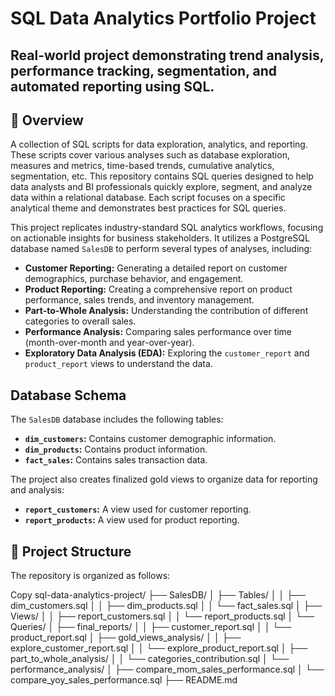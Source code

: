# SQL Data Analytics Portfolio Project

## Real-world project demonstrating trend analysis, performance tracking, segmentation, and automated reporting using SQL.

## 📌 Overview

A collection of SQL scripts for data exploration, analytics, and reporting. These scripts cover various analyses such as database exploration, measures and metrics, time-based trends, cumulative analytics, segmentation, etc. This repository contains SQL queries designed to help data analysts and BI professionals quickly explore, segment, and analyze data within a relational database. Each script focuses on a specific analytical theme and demonstrates best practices for SQL queries.

This project replicates industry-standard SQL analytics workflows, focusing on actionable insights for business stakeholders. 
It utilizes a PostgreSQL database named `SalesDB` to perform several types of analyses, including:

- **Customer Reporting:** Generating a detailed report on customer demographics, purchase behavior, and engagement.
- **Product Reporting:** Creating a comprehensive report on product performance, sales trends, and inventory management.
- **Part-to-Whole Analysis:** Understanding the contribution of different categories to overall sales.
- **Performance Analysis:** Comparing sales performance over time (month-over-month and year-over-year).
- **Exploratory Data Analysis (EDA):** Exploring the `customer_report` and `product_report` views to understand the data.

## Database Schema

The `SalesDB` database includes the following tables:

- **`dim_customers`:** Contains customer demographic information.
- **`dim_products`:** Contains product information.
- **`fact_sales`:** Contains sales transaction data.

The project also creates finalized gold views to organize data for reporting and analysis:

- **`report_customers`:** A view used for customer reporting.
- **`report_products`:** A view used for product reporting.

## 🚀 Project Structure
The repository is organized as follows:

Copy
sql-data-analytics-project/
├── SalesDB/
│   ├── Tables/
│   │   ├── dim_customers.sql
│   │   ├── dim_products.sql
│   │   └── fact_sales.sql
│   ├── Views/
│   │   ├── report_customers.sql
│   │   └── report_products.sql
│   └── Queries/
│       ├── final_reports/
│       │   ├── customer_report.sql
│       │   └── product_report.sql
│       ├── gold_views_analysis/
│       │   ├── explore_customer_report.sql
│       │   └── explore_product_report.sql
│       ├── part_to_whole_analysis/
│       │   └── categories_contribution.sql
│       └── performance_analysis/
│           ├── compare_mom_sales_performance.sql
│           └── compare_yoy_sales_performance.sql
├── README.md
